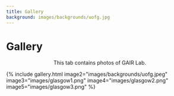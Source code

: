 ```yaml
---
title: Gallery
background: images/backgrounds/uofg.jpg
---
```


# <i class="fas fa-feather-alt"></i>Gallery

<p style="text-align: center;">
This tab contains photos of GAIR Lab. 
</p>

{%
  include gallery.html
  image2="images/backgrounds/uofg.jpeg"
  image3="images/glasgow1.png"
  image4="images/glasgow2.png"
  image5="images/glasgow3.png"
%}
